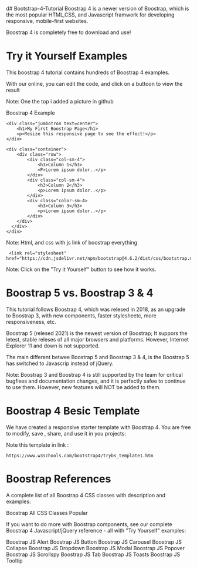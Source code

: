 d# Bootstrap-4-Tutorial
Boostrap 4 is a newer version of Boostrap, which is the most popular HTML,CSS, and Javascript framwork for developing responsive, mobile-first websites.

Boostrap 4 is completely free to download and use!

# Try it Yourself Examples
This boostrap 4 tutorial contains hundreds of Boostrap 4 examples.

With our online, you can edit the code, and click on a buttoon to view the result

Note: One the top i added a picture in github 

Boostrap 4 Example

    <div class="jumbotron text=center">
        <h1>My First Boostrap Page</h1>
        <p>Resize this responsive page to see the effect!</p>
    </div>    

    <div class="container">
        <div class="row">
            <div class="col-sm-4">
                <h3>Column 1</h3>
                <P>Lorem ipsum dolor..</p>
            </div>    
            <div class="col-sm-4">
                <h3>Column 2</h3>
                <p>Lorem ipsum dolor..</p>
            </div>    
            <div class="color-sm-4>
                <h3>Column 3</h3>
                <p>Lorem ipsum dolor..</p>
            </div>    
        </div>    
      </div>    
    </div>    


Note: Html, and css with js link of boostrap everything

     <link rel="stylesheet" href="https://cdn.jsdelivr.net/npm/bootstrap@4.6.2/dist/css/bootstrap.min.css">
  <script src="https://cdn.jsdelivr.net/npm/jquery@3.6.3/dist/jquery.slim.min.js"></script>
  <script src="https://cdn.jsdelivr.net/npm/popper.js@1.16.1/dist/umd/popper.min.js"></script>
  <script src="https://cdn.jsdelivr.net/npm/bootstrap@4.6.2/dist/js/bootstrap.bundle.min.js"></script>


Note: Click on the "Try it Yourself" button to see how it works.

# Boostrap 5 vs. Boostrap 3 & 4
This tutorial follows Boostrap 4, which was relesed in 2018, as an upgrade to Boostrap 3, with new components, faster stylesheetc, more responsiveness, etc.

Boostrap 5 (relesed 2021) is the newest version of Boostrap; It suppors the letest, stable releses of all major browsers and platforms. However, Internet Explorer 11 and down is not supported.

The main different betwee Boostrap 5 and Boostrap 3 & 4, is the Boostrap 5 has switched to Javascrip instead of jQuery.

Note: Boostrap 3 and Boostrap 4 is still supported by the team for critical bugfixes and documentation changes, and it is perfectly safee to continue to use them. However, new features will NOT be added to them.

# Boostrap 4 Besic Template
We have created a responsive starter template with Boostrap 4. You are free to modify, save , share, and use it in you projects:

Note this template in link :

    https://www.w3schools.com/bootstrap4/trybs_template1.htm


# Boostrap References
A complete list of all Boostrap 4 CSS classes with description and examples:

Boostrap All CSS Classes Popular

If you want to do more with Boostrap components, see our complete Boostrap 4 Javascript/jQuery reference - all with "Try Yourself" examples:

Boostrap JS Alert
Boostrap JS Button
Boostrap JS Carousel
Boostrap JS Collapse
Boostrap JS Dropdown
Boostrap JS Modal
Boostrap JS Popover
Boostrap JS Scrollspy
Boostrap JS Tab
Boostrap JS Toasts
Boostrap JS Tooltip

